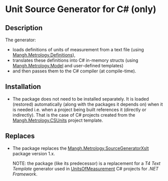 ﻿# Unit Source Generator for C# (only)

## Description

The generator:
- loads definitions of units of measurement from a text file (using [Mangh.Metrology.Definitions](https://www.nuget.org/packages/Mangh.Metrology.Definitions)),
- translates these definitions into C# in-memory structs
(using [Mangh.Metrology.Model](https://www.nuget.org/packages/Mangh.Metrology.Model) and user-defined templates)
- and then passes them to the C# compiler (at compile-time).

## Installation

- The package does not need to be installed separately.
It is loaded (restored) automatically (along with the packages it depends on) when it is needed
i.e. when a project being built references it (directly or indirectly).
 That is the case of C# projects created from the [Mangh.Metrology.CSUnits](https://www.nuget.org/packages/Mangh.Metrology.CSUnits) project template.

## Replaces 

- The package replaces the
[Mangh.Metrology.SourceGeneratorXslt](https://www.nuget.org/packages/Mangh.Metrology.SourceGeneratorXslt)
package version 1.x.

  NOTE: the package (like its predecessor) is a replacement for a _T4 Text Template_ generator used in
[UnitsOfMeasurement](https://marketplace.visualstudio.com/items?itemName=MarekAniola.UnitsOfMeasurement-20210510)
C# projects for _.NET Framework_.
